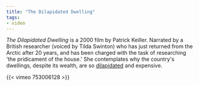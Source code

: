 ```yaml
---
title: "The Dilapidated Dwelling"
tags:
- video
---
```


*The Dilapidated Dwelling* is a 2000 film by Patrick Keiller. Narrated by a British researcher (voiced by Tilda Swinton) who has just returned from the Arctic after 20 years, and has been charged with the task of researching 'the pridicament of the house.' She contemplates why the country's dwellings, despite its wealth, are so [dilapidated](cause-effect-affect/dilapidation) and expensive.   

{{< vimeo 753006128 >}}

